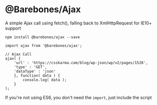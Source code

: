 # @Barebones/Ajax
A simple Ajax call using fetch(), falling back to XmlHttpRequest for IE10+ support

```
npm install @barebones/ajax --save
```

```
import ajax from '@barebones/ajax';

// Ajax Call
ajax( {
	'url' : 'https://csskarma.com/blog/wp-json/wp/v2/pages/1528',
	'type' : 'GET',
	'dataType' : 'json'
	}, function( data ) {
		console.log( data );
	}
);
```

If you're not using ES6, you don't need the `import`, just include the script